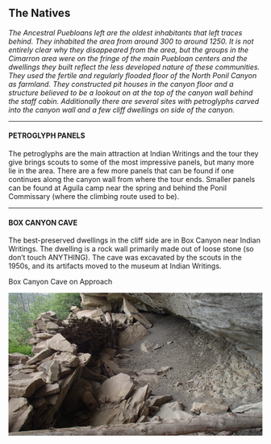 ## The Natives 
*The Ancestral Puebloans left are the oldest inhabitants that left traces behind. They inhabited the area from around 300 to around 1250. It is not entirely clear why they disappeared from the area, but the groups in the Cimarron area were on the fringe of the main Puebloan centers and the dwellings they built reflect the less developed nature of these communities. They used the fertile and regularly flooded floor of the North Ponil Canyon as farmland. They constructed pit houses in the canyon floor and a structure believed to be a lookout on at the top of the canyon wall behind the staff cabin. Additionally there are several sites with petroglyphs carved into the canyon wall and a few cliff dwellings on side of the canyon.*
***
#### PETROGLYPH PANELS 
The petroglyphs are the main attraction at Indian Writings and the tour they give brings scouts to some of the most impressive panels, but many more lie in the area. There are a few more panels that can be found if one continues along the canyon wall from where the tour ends. Smaller panels can be found at Aguila camp near the spring and behind the Ponil Commissary (where the climbing route used to be).
***
#### BOX CANYON CAVE
The best-preserved dwellings in the cliff side are in Box Canyon near Indian Writings. The dwelling is a rock wall primarily made out of loose stone (so don’t touch ANYTHING). The cave was excavated by the scouts in the 1950s, and its artifacts moved to the museum at Indian Writings.

Box Canyon Cave on Approach

![Box Canyon Cave][box_canyon_image]

[box_canyon_image]: ./Images/natives/natives_1.png "Box Canyon Cave"
